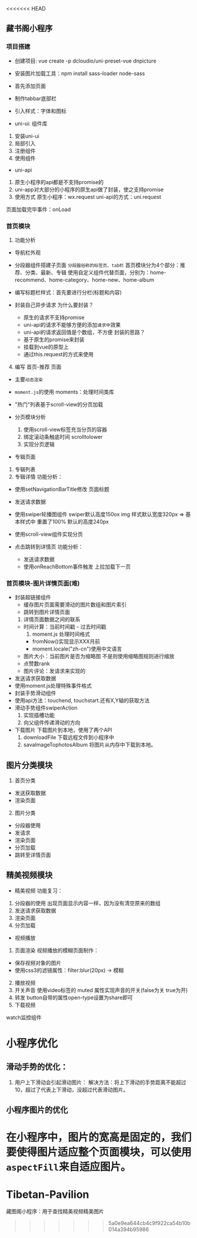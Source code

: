 <<<<<<< HEAD
## 藏书阁小程序

### 项目搭建

- 创建项目: vue create -p dcloudio/uni-preset-vue dnpicture
- 安装图片加载工具：npm install  sass-loader node-sass

- 首先添加页面
- 制作tabbar底部栏
- 引入样式：字体和图标
- uni-ui: 组件库
1. 安装uni-ui
2. 局部引入
3. 注册组件
4. 使用组件

- uni-api
1. 原生小程序的api都是不支持promise的
2. uni-app对大部分的小程序的原生api做了封装，使之支持promise
3. 使用方式
原生小程序：wx.request
uni-api的方式：uni.request

页面加载完毕事件：onLoad


### 首页模块
1. 功能分析
- 导航栏外观

- 分段器组件搭建子页面
`分段器俗称的标签页、tab栏`
首页模块分为4个部分：推荐、分类、最新、专辑
使用自定义组件代替页面，分别为：home-recommend、home-category、home-new、home-album
- 编写标题栏样式：首先要进行分栏(标题和内容)


- 封装自己异步请求
为什么要封装？
  - 原生的请求不支持promise
  - uni-api的请求不能够方便的添加`请求中`效果
  - uni-api的请求返回值是个数组，不方便
封装的思路？
  - 基于原生的promise来封装
  - 挂载到vue的原型上
  - 通过this.request的方式来使用


4. 编写 首页-推荐 页面
- 主要`动态渲染`
- `moment.js`的使用
moments：处理时间类库
- "热门"列表基于scroll-view的分页加载
- 分页模块分析
    1. 使用scroll-view标签充当分页的容器
    2. 绑定滚动条触底时间 scrolltolower
    3. 实现分页逻辑

- 专辑页面
1. 专辑列表
2. 专辑详情
功能分析：
 - 使用setNavigationBarTitle修改 页面标题
 - 发送请求数据
 - 使用swiper轮播图组件
   swiper默认高度150ox
   img 样式默认宽度320px => 基本样式中 重置了100%
   默认的高度240px

 - 使用scroll-view组件实现分页
 - 点击跳转到详情页
  功能分析：
    - 发送请求数据
    - 使用onReachBottom事件触发 上拉加载下一页

### 首页模块-图片详情页面(难)
- 封装超链接组件
  - 缓存图片页面需要滑动的图片数组和图片索引
  - 跳转到图片详情页面
  1. 详情页面数据之间的联系
    - 时间计算：当前时间戳 - 过去时间戳
      1. moment.js 处理时间格式
        - fromNow()实现显示XXX月前
        - moment.locale("zh-cn")使用中文语言
    - 图片大小：当前图片是否为缩略图 不是则使用缩略图规则进行缩放
    - 点赞数rank
    - 图片评论：发请求来实现的
- 发送请求获取数据
- 使用moment.js处理特殊事件格式
- 封装手势滑动组件
 - 使用api方法：touchend, touchstart.还有X,Y轴的获取方法
 - 滑动手势组件swiperAction
   1. 实现插槽功能
   2. 向父组件传递滑动的方向
- 下载图片
    下载图片到本地，使用了两个API
     1. downloadFile 下载远程文件到小程序中
     2. savaImageTophotosAlbum 将图片从内存中下载到本地。

## 图片分类模块
1. 首页分类
- 发送获取数据
- 渲染页面
2. 图片分类
- 分段器使用
- 发请求
- 渲染页面
- 分页加载
- 跳转至详情页面
## 精美视频模块
- 精美视频
功能复习：
1. 分段器的使用
出现页面显示内容一样，因为没有清空原来的数组
2. 发送请求获取数据
3. 渲染页面
4. 分页加载
- 视频播放
 1. 页面渲染
 视频播放的模糊页面制作：
  - 保存视频对象的图片
  - 使用css3的滤镜属性：filter:blur(20px) -> 模糊
 2. 播放视频
 3. 开关声音
 使用video标签的 muted 属性实现声音的开关(false为关 true为开)
 4. 转发
 button自带的属性open-type设置为share即可
 5. 下载视频

watch监控组件
# 小程序优化
## 滑动手势的优化：
1. 用户上下滑动会引起滑动图片：
解决方法：将上下滑动的手势距离不能超过10，超过了代表上下滑动，没超过代表滑动图片。
## 小程序图片的优化
在小程序中，图片的宽高是固定的，我们要使得图片适应整个页面模块，可以使用`aspectFill`来自适应图片。
=======
# Tibetan-Pavilion
藏图阁小程序：用于查找精美视频精美图片
>>>>>>> 5a0e9ea644cb4c9f922ca54b10b014a394b95986
